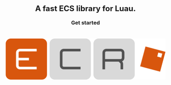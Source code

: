 <div align="center">
    <h3>
        <font size = "+2">A fast ECS library for Luau.</font>
        <br><br>
        <a style="text-decoration: none" href="https://centau.github.io/ecr/"><strong>Get started</strong></a>
        <br><br><br>
        <img src="docs/logo.svg" width="500" />
    </h3>
</div>
